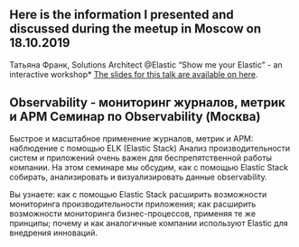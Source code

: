 ## Here is the information I presented and discussed during the meetup in Moscow on 18.10.2019

Татьяна Франк, Solutions Architect @Elastic “Show me your Elastic” - an interactive workshop*
[The slides for this talk are available on here](https://github.com/franktatjana/events/blob/master/Moscow102019/meetup17102019ShowMeYourElastic.pdf).

## Observability - мониторинг журналов, метрик и APM  Семинар по Observability (Москва)
Быстрое и масштабное применение журналов, метрик и APM: наблюдение с помощью ELK (Elastic Stack)
Анализ производительности систем и приложений очень важен для беспрепятственной работы компании. На этом семинаре мы обсудим, как с помощью Elastic Stack собирать, анализировать и визуализировать данные observability.

Вы узнаете:
как с помощью Elastic Stack расширить возможности мониторинга производительности приложения;
как расширить возможности мониторинга бизнес-процессов, применяя те же принципы;
почему и как аналогичные компании используют Elastic для внедрения инноваций.

